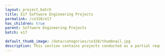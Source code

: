 ```yaml
---
layout: project_batch
title: E17 Software Engineering Projects
permalink: /co328/e17
has_children: true
parent: Software Engineering Projects
batch: e17

default_thumb_image: /data/categories/co328/thumbnail.jpg
description: This section contains projects conducted as a partial requirement to complete the course CO328 - Software Engineering. Usually, these projects are conducted by groups of 3 students. The course focus on using software architectures and software project management experience.
---
```

